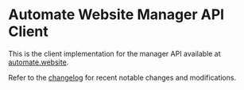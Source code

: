 # Automate Website Manager API Client
This is the client implementation for the manager API available at [automate.website].

Refer to the [changelog] for recent notable changes and modifications.

[automate.website]: https://automate.website
[changelog]: CHANGELOG.md
